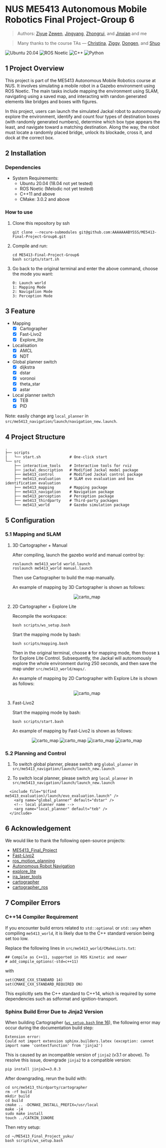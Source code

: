 # NUS ME5413 Autonomous Mobile Robotics Final Project-Group 6
> Authors: [Ziyue](https://github.com/YukiKuma111) [Zewen](https://github.com/JackCooper666), [Jingyang](https://github.com/whitbrunn), [Zhongrui](https://github.com/Leesangsama), and [Jinxian](https://github.com/Z-Jinxian) and me

> Many thanks to the course TAs — [Christina](https://github.com/ldaowen), [Ziggy](https://github.com/ziggyhuang), [Dongen](https://github.com/nuslde), and [Shuo](https://github.com/SS47816)

![Ubuntu 20.04](https://img.shields.io/badge/OS-Ubuntu_20.04-informational?style=flat&logo=ubuntu&logoColor=white&color=2bbc8a)
![ROS Noetic](https://img.shields.io/badge/Tools-ROS_Noetic-informational?style=flat&logo=ROS&logoColor=white&color=2bbc8a)
![C++](https://img.shields.io/badge/Code-C++-informational?style=flat&logo=c%2B%2B&logoColor=white&color=2bbc8a)
![Python](https://img.shields.io/badge/Code-Python-informational?style=flat&logo=Python&logoColor=white&color=2bbc8a)
## 1 Project Overview

This project is part of the ME5413 Autonomous Mobile Robotics course at NUS. It involves simulating a mobile robot in a Gazebo environment using ROS Noetic. The main tasks include mapping the environment using SLAM, navigating using a saved map, and interacting with randon generated elements like bridges and boxes with figures.

In this project, users can launch the simulated Jackal robot to autonomously explore the environment, identify and count four types of destination boxes (with randomly generated numbers), determine which box type appears the least, and navigate toward a matching destination. Along the way, the robot must locate a randomly placed bridge, unlock its blockade, cross it, and dock at the correct box.

## 2 Installation

### Dependencies

 - System Requirements:
   - Ubuntu 20.04 (18.04 not yet tested)
   - ROS Noetic (Melodic not yet tested)
   - C++11 and above
   - CMake: 3.0.2 and above

### How to use

1. Clone this repository by ssh

    ```shell
    git clone --recure-submodules git@github.com:AAAAAAABYSSS/ME5413-Final-Project-Group6.git
    ```

2. Compile and run:

    ```shell
    cd ME5413-Final-Project-Group6
    bash scripts/start.sh
    ```

3. Go back to the original terminal and enter the above command, choose the mode you want:

    ```shell
    0: Launch world
    1: Mapping Mode
    2: Navigation Mode
    3: Perception Mode
    ```

## 3 Feature

- Mapping 
    - [x] Cartographer
    - [x] Fast-Livo2
    - [x] Explore_lite
- Localisation
    - [x] AMCL
    - [x] NDT
- Global planner switch
    - [x] dijkstra
    - [x] dstar
    - [x] voronoi
    - [x] theta_star
    - [x] astar  
- Local planner switch
    - [x] TEB
    - [x] PID

Note: easily change arg `local_planner` in `src/me5413_navigation/launch/navigation_new.launch`.

## 4 Project Structure

```shell
.
├── scripts
|   └── start.sh             # One-click start
└── src
    ├── interactive_tools    # Interactive tools for rviz
    ├── jackal_description   # Modified Jackal model package
    ├── me5413_control       # Modified Jackal control package
    ├── me5413_evaluation    # SLAM evo evaluation and box identification evaluation
    ├── me5413_mapping       # Mapping package
    ├── me5413_navigation    # Navigation package
    ├── me5413_perception    # Perception package
    ├── me5413_thirdparty    # Third-party packages
    └── me5413_world         # Gazebo simulation package
```

## 5 Configuration

### 5.1 Mapping and SLAM

1. 3D Cartographer + Manual

    After compiling, launch the gazebo world and manual control by:
    ```shell
    roslaunch me5413_world world.launch
    roslaunch me5413_world manual.launch
    ```
    Then use Cartographer to build the map manually. 

    An example of mapping by 3D Cartographer is shown as follows:
    <p align="center">
      <img src="./src/me5413_world/maps/nav.png" alt="carto_map">
    </p>

2. 2D Cartographer + Explore Lite

    Recompile the workspace:
    ```shell
    bash scripts/ws_setup.bash
    ```
    Start the mapping mode by bash:
    ```shell
    bash scripts/mapping.bash
    ```

    Then in the original terminal, choose __`0`__ for mapping mode, then thoose __`1`__ for Explore Lite Control. Subsequently, the Jackal will autonomously explore the whole environment during 250 seconds, and then save the map under `src/me5413_world/maps/`.

    An example of mapping by 2D Cartographer with Explore Lite is shown as follows:
    <p align="center">
      <img src="./src/me5413_world/maps/carto_w_el_map.png" alt="carto_map">
    </p>

3. Fast-Livo2 
    
    Start the mapping mode by bash:
    ```shell
    bash scripts/start.bash
    ```

    An example of mapping by Fast-Livo2 is shown as follows:
    <p align="center">
      <img src="./docs/fast_livo2_pv.png" alt="carto_map">
      <img src="./docs/fast_livo2_topv.png" alt="carto_map">
      <img src="./docs/fast_livo2_pv1.png" alt="carto_map">
      <img src="./docs/fast_livo2_topv1.png" alt="carto_map">
    </p>


### 5.2 Planning and Control

1. To switch global planner, please switch arg `global_planner` in `src/me5413_navigation/launch/launch_new.launch`

2. To switch local planner, please switch arg `local_planner` in `src/me5413_navigation/launch/launch_new.launch`

```
  <include file="$(find me5413_evaluation)/launch/evo_evaluation.launch" />
    <arg name="global_planner" default="dstar" />
    <!-- local planner name -->
    <arg name="local_planner" default="teb" />
  </include>
```

## 6 Acknowledgement

We would like to thank the following open-source projects:

- [ME5413_Final_Project](https://github.com/NUS-Advanced-Robotics-Centre/ME5413_Final_Project)
- [Fast-Livo2](https://github.com/hku-mars/FAST-LIVO2)
- [ros_motion_planning](https://github.com/ai-winter/ros_motion_planning)
- [Autonomous Robot Navigation](https://github.com/brian00715/Autonomous-Robot-Navigation)
- [explore_lite](https://github.com/hrnr/m-explore.git)
- [ira_laser_tools](https://github.com/iralabdisco/ira_laser_tools.git)
- [cartographer](https://github.com/cartographer-project/cartographer.git)
- [cartographer_ros](https://github.com/cartographer-project/cartographer_ros.git)

## 7 Compiler Errors

### C++14 Compiler Requirement
If you encounter build errors related to `std::optional` or `std::any` when compiling `me5413_world`, it is likely due to the C++ standard version being set too low.

Replace the following lines in `src/me5413_world/CMakeLists.txt`:
```
## Compile as C++11, supported in ROS Kinetic and newer
# add_compile_options(-std=c++11)
```
with
```
set(CMAKE_CXX_STANDARD 14)
set(CMAKE_CXX_STANDARD_REQUIRED ON)
```

This explicitly sets the C++ standard to C++14, which is required by some dependencies such as sdformat and ignition-transport.

### Sphinx Build Error Due to Jinja2 Version

When building Cartographer ([`ws_setup.bash` line 16](./scripts/ws_setup.bash)), the following error may occur during the documentation build step:
```shell
Extension error:
Could not import extension sphinx.builders.latex (exception: cannot import name 'contextfunction' from 'jinja2')
```
This is caused by an incompatible version of `jinja2` (v3.1 or above). To resolve this issue, downgrade `jinja2` to a compatible version:
```shell
pip install jinja2==3.0.3
```
After downgrading, rerun the build with:
```shell
cd src/me5413_thirdparty/cartographer
rm -rf build
mkdir build
cd build
cmake .. -DCMAKE_INSTALL_PREFIX=/usr/local
make -j4
sudo make install
touch ../CATKIN_IGNORE
```
Then retry setup:
```shell
cd ~/ME5413_Final_Project_yuku/
bash scripts/ws_setup.bash
```

<!-- ## 4 One more thing

If you have any question, please contact Yvelle@Github. -->
